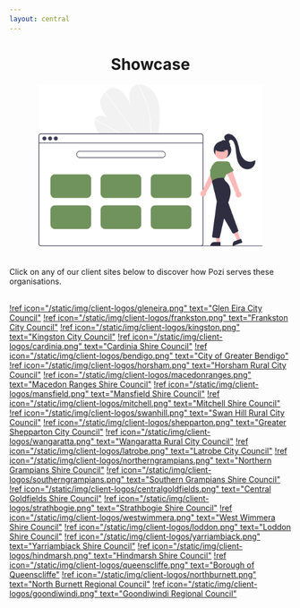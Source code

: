 ```yaml
---
layout: central
---
```


#

<div style="text-align:center;">
  <h1>Showcase</h1>
  <img src="/static/img/undraw/undraw_portfolio_re_qwm5.svg" style="width:400px">
</div>

<br/>
<br/>
Click on any of our client sites below to discover how Pozi serves these organisations.
<br/>
<br/>

[!ref icon="/static/img/client-logos/gleneira.png" text="Glen Eira City Council"](https://gleneira.pozi.com/)
[!ref icon="/static/img/client-logos/frankston.png" text="Frankston City Council"](https://frankston.pozi.com/)
[!ref icon="/static/img/client-logos/kingston.png" text="Kingston City Council"](https://kingston.pozi.com/)
[!ref icon="/static/img/client-logos/cardinia.png" text="Cardinia Shire Council"](https://cardinia.pozi.com/)
[!ref icon="/static/img/client-logos/bendigo.png" text="City of Greater Bendigo"](https://bendigo.pozi.com/)
[!ref icon="/static/img/client-logos/horsham.png" text="Horsham Rural City Council"](https://horsham.pozi.com/)
[!ref icon="/static/img/client-logos/macedonranges.png" text="Macedon Ranges Shire Council"](https://macedonranges.pozi.com/)
[!ref icon="/static/img/client-logos/mansfield.png" text="Mansfield Shire Council"](https://mansfield.pozi.com/)
[!ref icon="/static/img/client-logos/mitchell.png" text="Mitchell Shire Council"](https://mitchell.pozi.com/)
[!ref icon="/static/img/client-logos/swanhill.png" text="Swan Hill Rural City Council"](https://swanhill.pozi.com/)
[!ref icon="/static/img/client-logos/shepparton.png" text="Greater Shepparton City Council"](https://shepparton.pozi.com/)
[!ref icon="/static/img/client-logos/wangaratta.png" text="Wangaratta Rural City Council"](https://wangaratta.pozi.com/)
[!ref icon="/static/img/client-logos/latrobe.png" text="Latrobe City Council"](https://latrobe.pozi.com/)
[!ref icon="/static/img/client-logos/northerngrampians.png" text="Northern Grampians Shire Council"](https://northerngrampians.pozi.com/)
[!ref icon="/static/img/client-logos/southerngrampians.png" text="Southern Grampians Shire Council"](https://southerngrampians.pozi.com/)
[!ref icon="/static/img/client-logos/centralgoldfields.png" text="Central Goldfields Shire Council"](https://centralgoldfields.pozi.com/)
[!ref icon="/static/img/client-logos/strathbogie.png" text="Strathbogie Shire Council"](https://strathbogie.pozi.com/)
[!ref icon="/static/img/client-logos/westwimmera.png" text="West Wimmera Shire Council"](https://westwimmera.pozi.com/)
[!ref icon="/static/img/client-logos/loddon.png" text="Loddon Shire Council"](https://loddon.pozi.com/)
[!ref icon="/static/img/client-logos/yarriambiack.png" text="Yarriambiack Shire Council"](https://yarriambiack.pozi.com/)
[!ref icon="/static/img/client-logos/hindmarsh.png" text="Hindmarsh Shire Council"](https://hindmarsh.pozi.com/)
[!ref icon="/static/img/client-logos/queenscliffe.png" text="Borough of Queenscliffe"](https://queenscliffe.pozi.com/)
[!ref icon="/static/img/client-logos/northburnett.png" text="North Burnett Regional Council"](https://northburnett.pozi.com/)
[!ref icon="/static/img/client-logos/goondiwindi.png" text="Goondiwindi Regional Council"](https://goondiwindi.pozi.com/)
